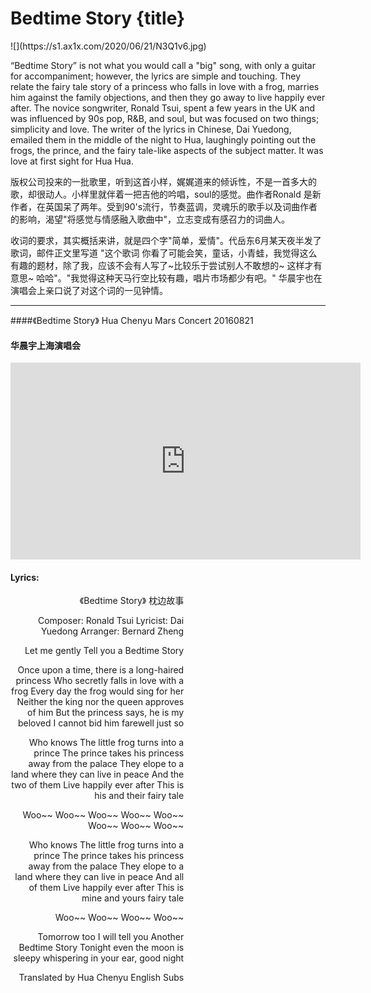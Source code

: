 # Bedtime Story {title}
<div class="background" markdown="1">
![](https://s1.ax1x.com/2020/06/21/N3Q1v6.jpg)
</div>

“Bedtime Story” is not what you would call a "big" song, with only a guitar for accompaniment; however, the lyrics are simple and touching. They relate the fairy tale story of a princess who falls in love with a frog, marries him against the family objections, and then they go away to live happily ever after. The novice songwriter, Ronald Tsui, spent a few years in the UK and was influenced by 90s pop, R&B, and soul, but was focused on two things; simplicity and love. The writer of the lyrics in Chinese, Dai Yuedong, emailed them in the middle of the night to Hua, laughingly pointing out the frogs, the prince, and the fairy tale-like aspects of the subject matter. It was love at first sight for Hua Hua.

版权公司投来的一批歌里，听到这首小样，娓娓道来的倾诉性，不是一首多大的歌，却很动人。小样里就伴着一把吉他的吟唱，soul的感觉。曲作者Ronald 是新作者，在英国呆了两年。受到90's流行，节奏蓝调，灵魂乐的歌手以及词曲作者的影响，渴望"将感觉与情感融入歌曲中"，立志变成有感召力的词曲人。

收词的要求，其实概括来讲，就是四个字"简单，爱情"。代岳东6月某天夜半发了歌词，邮件正文里写道 "这个歌词 你看了可能会笑，童话，小青蛙，我觉得这么有趣的题材，除了我，应该不会有人写了~比较乐于尝试别人不敢想的~ 这样才有意思~ 哈哈"。"我觉得这种天马行空比较有趣，唱片市场都少有吧。" 华晨宇也在演唱会上亲口说了对这个词的一见钟情。

---------------------------------

####《Bedtime Story》 Hua Chenyu Mars Concert 20160821
#### 华晨宇上海演唱会

<iframe width="560" height="315" src="https://www.youtube.com/embed/wis4mHfug7U" frameborder="0" allow="accelerometer; autoplay; encrypted-media; gyroscope; picture-in-picture" allowfullscreen></iframe>

#### Lyrics:
<div class="box">
<div class="lyrics" style="width: 55%; text-align: right">
《Bedtime Story》
    枕边故事

Composer: Ronald Tsui
Lyricist: Dai Yuedong
Arranger: Bernard Zheng

Let me gently
Tell you a Bedtime Story

Once upon a time, there is a long-haired princess
Who secretly falls in love with a frog
Every day the frog would sing for her
Neither the king nor the queen approves of him
But the princess says, he is my beloved
I cannot bid him farewell just so

Who knows
The little frog turns into a prince
The prince takes his princess away from the palace
They elope to a land
where they can live in peace
And the two of them
Live happily ever after
This is his and their fairy tale

Woo~~ Woo~~
Woo~~ Woo~~
Woo~~ Woo~~
Woo~~ Woo~~

Who knows
The little frog turns into a prince
The prince takes his princess away from the palace
They elope to a land
where they can live in peace
And all of them
Live happily ever after
This is mine and yours fairy tale

Woo~~ Woo~~
Woo~~ Woo~~

Tomorrow too I will tell you
Another Bedtime Story
Tonight even the moon is sleepy
whispering in your ear, good night

Translated by Hua Chenyu English Subs
</div>